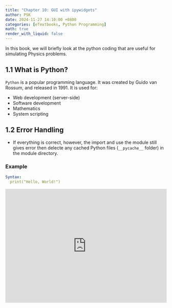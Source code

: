 ```yaml
---
title: "Chapter 10: GUI with ipywidgets"
author: PSK
date: 2024-11-27 14:10:00 +0800
categories: [eTextbooks, Python Programming]
math: true
render_with_liquid: false
---
```



In this book, we will briefly look at the python coding that are useful for simulating Physics problems. 
## 1.1 What is Python?
`Python` is a popular programming language. It was created by Guido van Rossum, and released in 1991.
It is used for:
<ul>
  <li>Web development (server-side)</li>
  <li>Software development</li>
  <li>Mathematics</li>
  <li>System scripting</li>
</ul>


## 1.2 Error Handling 
* If everything is correct, however, the import and use the module still gives error then delecte any cached Python files (`__pycache__` folder) in the module directory.



### Example 

```yml
Syntax:
  print("Hello, World!")
```
<iframe src="https://trinket.io/embed/python/57becc7f99" width="100%" height="356" frameborder="0" marginwidth="0" marginheight="0" allowfullscreen></iframe>

<!-- [bootstrap-toc](https://afeld.github.io/bootstrap-toc/) 

```yml
toc:
  sidebar: left
```

-->
